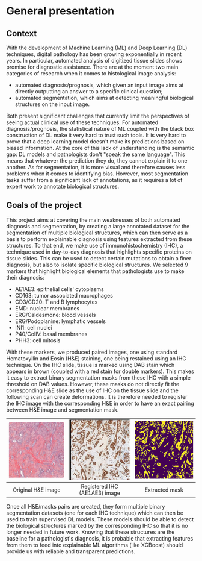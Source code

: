 # General presentation

## Context

With the development of Machine Learning (ML) and Deep Learning (DL) techniques, digital pathology has been growing exponentially in recent years. In particular, automated analysis of digitized tissue slides shows promise for diagnostic assistance. There are at the moment two main categories of research when it comes to histological image analysis:
* automated diagnosis/prognosis, which given an input image aims at directly outputting an answer to a specific clinical question;
* automated segmentation, which aims at detecting meaningful biological structures on the input image.

Both present significant challenges that currently limit the perspectives of seeing actual clinical use of these techniques. For automated diagnosis/prognosis, the statistical nature of ML coupled with the black box construction of DL make it very hard to trust such tools. It is very hard to prove that a deep learning model doesn't make its predictions based on biased information. At the core of this lack of understanding is the semantic gap: DL models and pathologists don't "speak the same language". This means that whatever the prediction they do, they cannot explain it to one another. As for segmentation, it is more visual and therefore causes less problems when it comes to identifying bias. However, most segmentation tasks suffer from a significant lack of annotations, as it requires a lot of expert work to annotate biological structures.

## Goals of the project

This project aims at covering the main weaknesses of both automated diagnosis and segmentation, by creating a large annotated dataset for the segmentation of multiple biological structures, which can then serve as a basis to perform explainable diagnosis using features extracted from these structures. To that end, we make use of immunohistochemistry (IHC), a technique used in day-to-day diagnosis that highlights specific proteins on tissue slides. This can be used to detect certain mutations to obtain a finer diagnosis, but also to isolate specific biological structures. We selected 9 markers that highlight biological elements that pathologists use to make their diagnosis:
* AE1AE3: epithelial cells' cytoplasms
* CD163: tumor associated macrophages
* CD3/CD20: T and B lymphocytes
* EMD: nuclear membranes
* ERG/Caldesmone: blood vessels
* ERG/Podoplanine: lymphatic vessels
* INI1: cell nuclei
* P40/ColIV: basal membranes
* PHH3: cell mitosis

With these markers, we produced paired images, one using standard Hematoxyilin and Eosin (H&E) staining, one being restained using an IHC technique. On the IHC slide, tissue is marked using DAB stain which appears in brown (coupled with a red stain for double markers). This makes it easy to extract binary segmentation masks from these IHC with a simple threshold on DAB values. However, these masks do not directly fit the corresponding H&E slide as the use of IHC on the tissue slide and the following scan can create deformations. It is therefore needed to register the IHC image with the corresponding H&E in order to have an exact pairing between H&E image and segmentation mask.

![HE](../imgs/he_patch.jpg) | ![IHC](../imgs/ihc_patch.jpg) | ![mask](../imgs/mask_patch.png)
:---: | :---: | :---:
Original H&E image | Registered IHC (AE1AE3) image | Extracted mask

Once all H&E/masks pairs are created, they form multiple binary segmentation datasets (one for each IHC technique) which can then be used to train supervised DL models. These models should be able to detect the biological structures marked by the corresponding IHC so that it is no longer needed in future work. Knowing that these structures are the baseline for a pathologist's diagnosis, it is probable that extracting features from them to feed into explainable ML algorithms (like XGBoost) should provide us with reliable and transparent predictions.
